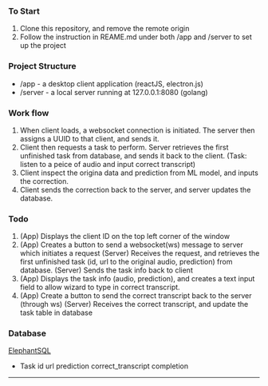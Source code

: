 
### To Start

1. Clone this repository, and remove the remote origin
2. Follow the instruction in REAME.md under both /app and /server to set up the project


### Project Structure
* /app       - a desktop client application (reactJS, electron.js) 
* /server    - a local server running at 127.0.0.1:8080 (golang)

### Work flow
1. When client loads, a websocket connection is initiated. The server then assigns a UUID to that client, and sends it.
2. Client then requests a task to perform. Server retrieves the first unfinished task from database, and sends it back to the client.  (Task: listen to a peice of audio and input correct transcript)
3. Client inspect the origina data and prediction from ML model, and inputs the correction.
4. Client sends the correction back to the server, and server updates the database.  

### Todo
1. (App) Displays the client ID on the top left corner of the window
2. (App) Creates a button to send a websocket(ws) message to server which initiates a request
   (Server) Receives the request, and retrieves the first unfinished task (id, url to the original audio, prediction) from database.
   (Server) Sends the task info back to client
3. (App) Displays the task info (audio, prediction), and creates a text input field to allow wizard to type in correct transcript. 
4. (App) Create a button to send the correct transcript back to the server (through ws)
   (Server) Receives the correct transcript, and update the task table in database

### Database
[ElephantSQL](https://api.elephantsql.com/console/962e8cd4-3633-4335-996d-72ef1727d80c/details)

* Task
id    url    prediction     correct_transcript    completion
-------------------------------------------------------------